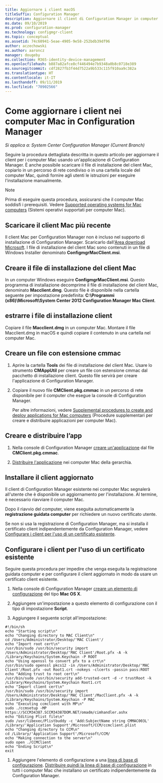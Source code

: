 ```yaml
---
title: Aggiornare i client macOS
titleSuffix: Configuration Manager
description: Aggiornare il client di Configuration Manager in computer Mac.
ms.date: 09/10/2019
ms.prod: configuration-manager
ms.technology: configmgr-client
ms.topic: conceptual
ms.assetid: 74c60941-5eae-4905-9e58-252bdb39df96
author: aczechowski
ms.author: aaroncz
manager: dougeby
ms.collection: M365-identity-device-management
ms.openlocfilehash: b887a82afce8cf446494e7b9348a0b8c0718e389
ms.sourcegitcommit: cdf2827fb3f44d7522a9b533c115f910aa9c382a
ms.translationtype: HT
ms.contentlocale: it-IT
ms.lasthandoff: 09/11/2019
ms.locfileid: "70902566"
---
```

# <a name="how-to-upgrade-clients-on-mac-computers-in-configuration-manager"></a>Come aggiornare i client nei computer Mac in Configuration Manager

*Si applica a: System Center Configuration Manager (Current Branch)*

Seguire la procedura dettagliata descritta in questo articolo per aggiornare il client per i computer Mac usando un'applicazione di Configuration Manager. È anche possibile scaricare il file di installazione del client Mac, copiarlo in un percorso di rete condiviso o in una cartella locale del computer Mac, quindi fornire agli utenti le istruzioni per eseguire l'installazione manualmente.  

> [!NOTE]  
> Prima di eseguire questa procedura, assicurarsi che il computer Mac soddisfi i prerequisiti. Vedere [Supported operating systems for Mac computers](/sccm/plan-design/configs/supported-operating-systems-for-clients-and-devices#mac-computers) (Sistemi operativi supportati per computer Mac).  

## <a name="download-the-latest-mac-client"></a>Scaricare il client Mac più recente

Il client Mac per Configuration Manager non è incluso nel supporto di installazione di Configuration Manager. Scaricarlo dall'[Area download Microsoft](https://www.microsoft.com/download/details.aspx?id=47719). I file di installazione del client Mac sono contenuti in un file di Windows Installer denominato **ConfigmgrMacClient.msi**.  

## <a name="create-the-mac-client-installation-file"></a>Creare il file di installazione del client Mac

In un computer Windows eseguire **ConfigmgrMacClient.msi**. Questo programma di installazione decomprime il file di installazione del client Mac, denominato **Macclient.dmg**. Questo file è disponibile nella cartella seguente per impostazione predefinita: **C:\Programmi (x86)\Microsoft\System Center 2012 Configuration Manager Mac Client**.  

## <a name="extract-the-client-installation-files"></a>estrarre i file di installazione client

Copiare il file **Macclient.dmg** in un computer Mac. Montare il file Macclient.dmg in macOS e quindi copiare il contenuto in una cartella nel computer Mac.  

## <a name="create-a-cmmac-file"></a>Creare un file con estensione cmmac

1. Aprire la cartella **Tools** dei file di installazione del client Mac. Usare lo strumento **CMAppUtil** per creare un file con estensione cmmac dal pacchetto di installazione client. Questo file servirà per creare l'applicazione di Configuration Manager.  

2. Copiare il nuovo file **CMClient.pkg.cmmac** in un percorso di rete disponibile per il computer che esegue la console di Configuration Manager.  

    Per altre informazioni, vedere [Supplemental procedures to create and deploy applications for Mac computers](/sccm/apps/get-started/creating-mac-computer-applications#supplemental-procedures-to-create-and-deploy-applications-for-mac-computers) (Procedure supplementari per creare e distribuire applicazioni per computer Mac).  

## <a name="create-and-deploy-the-app"></a>Creare e distribuire l’app

1. Nella console di Configuration Manager [creare un'applicazione](/sccm/apps/get-started/creating-mac-computer-applications) dal file **CMClient.pkg.cmmac**.  

2. [Distribuire l'applicazione](/sccm/apps/deploy-use/deploy-applications) nei computer Mac della gerarchia.  

## <a name="install-the-updated-client"></a>Installare il client aggiornato

Il client di Configuration Manager esistente nei computer Mac segnalerà all'utente che è disponibile un aggiornamento per l'installazione. Al termine, è necessario riavviare il computer Mac.  

Dopo il riavvio del computer, viene eseguita automaticamente la **registrazione guidata computer** per richiedere un nuovo certificato utente.

Se non si usa la registrazione di Configuration Manager, ma si installa il certificato client indipendentemente da Configuration Manager, vedere [Configurare i client per l'uso di un certificato esistente](#BKMK_UpgradingClient_MachineEnrollment).  

## <a name="BKMK_UpgradingClient_MachineEnrollment"></a> Configurare i client per l'uso di un certificato esistente

Seguire questa procedura per impedire che venga eseguita la registrazione guidata computer e per configurare il client aggiornato in modo da usare un certificato client esistente.  

1. Nella console di Configuration Manager [creare un elemento di configurazione](/sccm/compliance/deploy-use/create-configuration-items-for-mac-os-x-devices-managed-with-the-client) del tipo **Mac OS X**.  

1. Aggiungere un'impostazione a questo elemento di configurazione con il tipo di impostazione **Script**.  

1. Aggiungere il seguente script all'impostazione:  

  ``` Shell
  #!/bin/sh  
  echo "Starting script\n"  
  echo "Changing directory to MAC Client\n"  
  cd /Users/Administrator/Desktop/'MAC Client'/  
  echo "Import root cert\n"  
  /usr/bin/sudo /usr/bin/security import /Users/Administrator/Desktop/'MAC Client'/Root.pfx -A -k /Library/Keychains/System.Keychain -P ROOT  
  echo "Using openssl to convert pfx to a crt\n"  
  /usr/bin/sudo openssl pkcs12 -in /Users/Administrator/Desktop/'MAC Client'/Root.pfx -out Root1.crt -nokeys -clcerts -passin pass:ROOT  
  echo "Adding trust to root cert\n"  
  /usr/bin/sudo /usr/bin/security add-trusted-cert -d -r trustRoot -k /Library/Keychains/System.Keychain Root1.crt  
  echo "Import client cert\n"  
  /usr/bin/sudo /usr/bin/security import /Users/Administrator/Desktop/'MAC Client'/MacClient.pfx -A -k /Library/Keychains/System.Keychain -P MAC  
  echo "Executing ccmclient with MP\n"  
  sudo ./ccmsetup -MP https://SCCM34387.SCCM34387DOM.NET/omadm/cimhandler.ashx  
  echo "Editing Plist file\n"  
  sudo /usr/libexec/Plistbuddy -c 'Add:SubjectName string CMMAC003L' /Library/'Application Support'/Microsoft/CCM/ccmclient.plist  
  echo "Changing directory to CCM\n"  
  cd /Library/'Application Support'/Microsoft/CCM/  
  echo "Making connection to the server\n"  
  sudo open ./CCMClient  
  echo "Ending Script\n"  
  exit  
  ```  

1. Aggiungere l'elemento di configurazione a una [linea di base di configurazione](/sccm/compliance/deploy-use/create-configuration-baselines). [Distribuire quindi la linea di base di configurazione](/sccm/compliance/deploy-use/deploy-configuration-baselines) in tutti i computer Mac che installano un certificato indipendentemente da Configuration Manager.  
